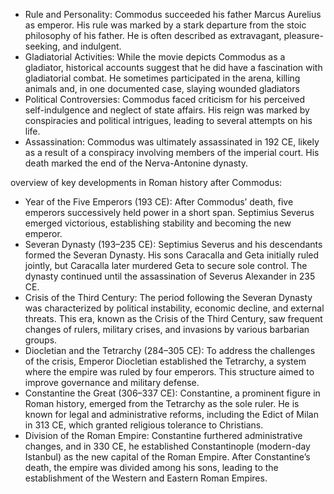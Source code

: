 - Rule and Personality: Commodus succeeded his father Marcus Aurelius as emperor. His rule was marked by a stark departure from the stoic philosophy of his father. He is often described as extravagant, pleasure-seeking, and indulgent.
- Gladiatorial Activities: While the movie depicts Commodus as a gladiator, historical accounts suggest that he did have a fascination with gladiatorial combat. He sometimes participated in the arena, killing animals and, in one documented case, slaying wounded gladiators
- Political Controversies: Commodus faced criticism for his perceived self-indulgence and neglect of state affairs. His reign was marked by conspiracies and political intrigues, leading to several attempts on his life.
- Assassination: Commodus was ultimately assassinated in 192 CE, likely as a result of a conspiracy involving members of the imperial court. His death marked the end of the Nerva-Antonine dynasty.

overview of key developments in Roman history after Commodus:
- Year of the Five Emperors (193 CE): After Commodus’ death, five emperors successively held power in a short span. Septimius Severus emerged victorious, establishing stability and becoming the new emperor.
- Severan Dynasty (193–235 CE): Septimius Severus and his descendants formed the Severan Dynasty. His sons Caracalla and Geta initially ruled jointly, but Caracalla later murdered Geta to secure sole control. The dynasty continued until the assassination of Severus Alexander in 235 CE.
- Crisis of the Third Century: The period following the Severan Dynasty was characterized by political instability, economic decline, and external threats. This era, known as the Crisis of the Third Century, saw frequent changes of rulers, military crises, and invasions by various barbarian groups.
- Diocletian and the Tetrarchy (284–305 CE): To address the challenges of the crisis, Emperor Diocletian established the Tetrarchy, a system where the empire was ruled by four emperors. This structure aimed to improve governance and military defense.
- Constantine the Great (306–337 CE): Constantine, a prominent figure in Roman history, emerged from the Tetrarchy as the sole ruler. He is known for legal and administrative reforms, including the Edict of Milan in 313 CE, which granted religious tolerance to Christians.
- Division of the Roman Empire: Constantine furthered administrative changes, and in 330 CE, he established Constantinople (modern-day Istanbul) as the new capital of the Roman Empire. After Constantine’s death, the empire was divided among his sons, leading to the establishment of the Western and Eastern Roman Empires.